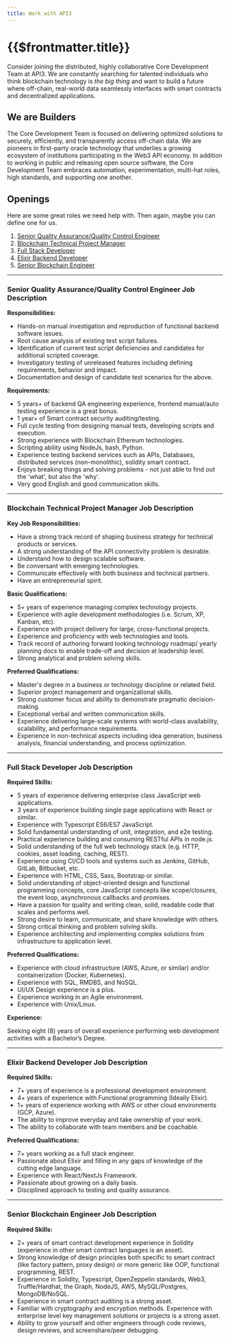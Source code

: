 ```yaml
---
title: Work with API3
---
```


# {{$frontmatter.title}}

<TocHeader /> <TOC class="table-of-contents" :include-level="[2,3]" />

Consider joining the distributed, highly collaborative Core Development Team at API3. We are constantly searching for talented individuals who think blockchain technology is _the big thing_ and want to build a future where off-chain, real-world data seamlessly interfaces with smart contracts and decentralized applications.

## We are Builders

The Core Development Team is focused on delivering optimized solutions to securely, efficiently, and transparently access off-chain data. We are pioneers in first-party oracle technology that underlies a growing ecosystem of institutions participating in the Web3 API economy. In addition to working in public and releasing open source software, the Core Development Team embraces automation, experimentation, multi-hat roles, high standards, and supporting one another.

## Openings

<!-- prettier-ignore-->
Here are some great roles we need help with. Then again, maybe you can define one for us. <api3-JobsEmailAddress/>

1. [Senior Quality Assurance/Quality Control Engineer](./work.md#senior-quality-assurance-quality-control-engineer-job-description)
2. [Blockchain Technical Project Manager](./work.md#blockchain-technical-project-manager-job-description)
3. [Full Stack Developer](./work.md#full-stack-developer-job-description)
4. [Elixir Backend Developer](./work.md#elixir-backend-developer-job-description)
5. [Senior Blockchain Engineer](./work.md#senior-blockchain-engineer-job-description)

<hr />

### Senior Quality Assurance/Quality Control Engineer Job Description

**Responsibilities:**

- Hands-on manual investigation and reproduction of functional backend software issues.
- Root cause analysis of existing test script failures.
- Identification of current test script deficiencies and candidates for additional scripted coverage.
- Investigatory testing of unreleased features including defining requirements, behavior and impact.
- Documentation and design of candidate test scenarios for the above.

**Requirements:**

- 5 years+ of backend QA engineering experience, frontend manual/auto testing experience is a great bonus.
- 1 year+ of Smart contract security auditing/testing.
- Full cycle testing from designing manual tests, developing scripts and execution.
- Strong experience with Blockchain Ethereum technologies.
- Scripting ability using NodeJs, bash, Python.
- Experience testing backend services such as APIs, Databases, distributed services (non-monolithic), solidity smart contract.
- Enjoys breaking things and solving problems - not just able to find out the 'what', but also the 'why'.
- Very good English and good communication skills.

<api3-JobsEmailAddress/>

<hr />

### Blockchain Technical Project Manager Job Description

**Key Job Responsibilities:**

- Have a strong track record of shaping business strategy for technical products or services.
- A strong understanding of the API connectivity problem is desirable.
- Understand how to design scalable software.
- Be conversant with emerging technologies.
- Communicate effectively with both business and technical partners.
- Have an entrepreneurial spirit.

**Basic Qualifications:**

- 5+ years of experience managing complex technology projects.
- Experience with agile development methodologies (i.e. Scrum, XP, Kanban, etc).
- Experience with project delivery for large, cross-functional projects.
- Experience and proficiency with web technologies and tools.
- Track record of authoring forward looking technology roadmap/ yearly planning docs to enable trade-off and decision at leadership level.
- Strong analytical and problem solving skills.

**Preferred Qualifications:**

- Master's degree in a business or technology discipline or related field.
- Superior project management and organizational skills.
- Strong customer focus and ability to demonstrate pragmatic decision-making.
- Exceptional verbal and written communication skills.
- Experience delivering large-scale systems with world-class availability, scalability, and performance requirements.
- Experience in non-technical aspects including idea generation, business analysis, financial understanding, and process optimization.

<api3-JobsEmailAddress/>

<hr />

### Full Stack Developer Job Description

**Required Skills:**

- 5 years of experience delivering enterprise class JavaScript web applications.
- 3 years of experience building single page applications with React or similar.
- Experience with Typescript ES6/ES7 JavaScript.
- Solid fundamental understanding of unit, integration, and e2e testing.
- Practical experience building and consuming RESTful APIs in node.js.
- Solid understanding of the full web technology stack (e.g. HTTP, cookies, asset loading, caching, REST).
- Experience using CI/CD tools and systems such as Jenkins, GitHub, GitLab, Bitbucket, etc.
- Experience with HTML, CSS, Sass, Bootstrap or similar.
- Solid understanding of object-oriented design and functional programming concepts, core JavaScript concepts like scope/closures, the event loop, asynchronous callbacks and promises.
- Have a passion for quality and writing clean, solid, readable code that scales and performs well.
- Strong desire to learn, communicate, and share knowledge with others.
- Strong critical thinking and problem solving skills.
- Experience architecting and implementing complex solutions from infrastructure to application level.

**Preferred Qualifications:**

- Experience with cloud infrastructure (AWS, Azure, or similar) and/or containerization (Docker, Kubernetes).
- Experience with SQL, RMDBS, and NoSQL.
- UI/UX Design experience is a plus.
- Experience working in an Agile environment.
- Experience with Unix/Linux.

**Experience:**

Seeking eight (8) years of overall experience performing web development activities with a Bachelor’s Degree.

<api3-JobsEmailAddress/>

<hr />

### Elixir Backend Developer Job Description

**Required Skills:**

- 7+ years of experience is a professional development environment.
- 4+ years of experience with Functional programming (Ideally Elixir).
- 1+ years of experience working with AWS or other cloud environments (GCP, Azure).
- The ability to improve everyday and take ownership of your work.
- The ability to collaborate with team members and be coachable.

**Preferred Qualifications:**

- 7+ years working as a full stack engineer.
- Passionate about Elixir and filling in any gaps of knowledge of the cutting edge language.
- Experience with React/NextJs Framework.
- Passionate about growing on a daily basis.
- Disciplined approach to testing and quality assurance.

<api3-JobsEmailAddress/>

<hr />

### Senior Blockchain Engineer Job Description

**Required Skills:**

- 2+ years of smart contract development experience in Solidity (experience in other smart contract languages is an asset).
- Strong knowledge of design principles both specific to smart contract (like factory pattern, proxy design) or more generic like OOP, functional programming, REST.
- Experience in Solidity, Typescript, OpenZeppelin standards, Web3, Truffle/Hardhat, the Graph, NodeJS, AWS, MySQL/Postgres, MongoDB/NoSQL.
- Experience in smart contract auditing is a strong asset.
- Familiar with cryptography and encryption methods. Experience with enterprise level key management solutions or projects is a strong asset.
- Ability to grow yourself and other engineers through code reviews, design reviews, and screenshare/peer debugging.

<api3-JobsEmailAddress/>
